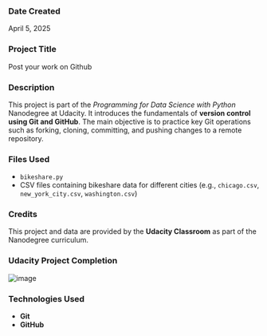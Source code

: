 ### **Date Created**
April 5, 2025

### **Project Title**
Post your work on Github

### **Description**
This project is part of the *Programming for Data Science with Python* Nanodegree at Udacity. It introduces the fundamentals of **version control using Git and GitHub**. The main objective is to practice key Git operations such as forking, cloning, committing, and pushing changes to a remote repository.

### **Files Used**
- `bikeshare.py`  
- CSV files containing bikeshare data for different cities (e.g., `chicago.csv`, `new_york_city.csv`, `washington.csv`)

### **Credits**
This project and data are provided by the **Udacity Classroom** as part of the Nanodegree curriculum.

### Udacity Project Completion
![image](https://github.com/user-attachments/assets/2a455b22-e5f3-4940-8ea0-f1c3ddc3690e)

### **Technologies Used**
- **Git**
- **GitHub**
